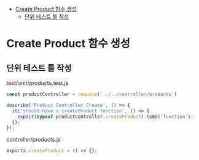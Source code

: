 <!-- TOC -->

- [Create Product 함수 생성](#create-product-%ED%95%A8%EC%88%98-%EC%83%9D%EC%84%B1)
  - [단위 테스트 틀 작성](#%EB%8B%A8%EC%9C%84-%ED%85%8C%EC%8A%A4%ED%8A%B8-%ED%8B%80-%EC%9E%91%EC%84%B1)

<!-- /TOC -->

# Create Product 함수 생성

## 단위 테스트 틀 작성
test/unit/products.test.js
``` javascript
const productController = require('../../controller/products')

describe('Product Controller Create', () => {
  it('should have a createProduct function', () => {
    expect(typeof productController.createProduct).toBe('function');
  });
});
```

controller/products.js
``` javascript
exports.createProduct = () => {};
```